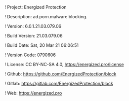 ! Project: Energized Protection

! Description: ad.porn.malware blocking.

! Version: 6.0.1.21.03.079.06

! Build Version: 21.03.079.06

! Build Date: Sat, 20 Mar 21 06:06:51

! Version Code: 0790606

! License: CC BY-NC-SA 4.0, https://energized.pro/license

! Github: https://github.com/EnergizedProtection/block

! Gitlab: https://gitlab.com/EnergizedProtection/block


! Web: https://energized.pro
